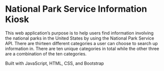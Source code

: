 # National Park Service Information Kiosk
This web application’s purpose is to help users find information involving the national parks in the United States by using the National Park Service API. There are thirteen different categories a user can choose to search up information in. There are ten unique categories in total while the other three are a combination of the ten categories. 

Built with JavaScript, HTML, CSS, and Bootstrap
